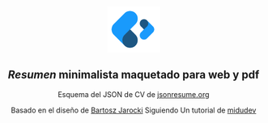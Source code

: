 
<div align="center">
<img src="logo.png" height="90px" width="auto" /> 
<h2>
    <em>Resumen</em> minimalista maquetado para web y pdf
</h2>
<p>
Esquema del JSON de CV de <a href="https://jsonresume.org/schema/">jsonresume.org</a>
</p>


<p>
Basado en el diseño de <a href="https://github.com/BartoszJarocki/cv">Bartosz Jarocki</a>
Siguiendo Un tutorial de <a href="https://github.com/midudev/minimalist-portfolio-json">midudev

</p>

</div>
